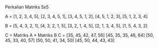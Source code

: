 Perkalian Matriks 5x5

A = [1, 2, 3, 4, 5],
    [2, 3, 4, 5, 1],
    [3, 4, 5, 1, 2],
    [4, 5, 1, 2, 3],
    [5, 1, 2, 3, 4]

B = [5, 4, 3, 2, 1],
    [4, 3, 2, 1, 5],
    [3, 2, 1, 4, 5],
    [2, 1, 3, 4, 5],
    [1, 5, 4, 3, 2]

C = Matriks A * Matriks B
C = [35, 45, 42, 47, 56]
    [45, 35, 35, 46, 64]
    [50, 45, 33, 40, 57]
    [50, 50, 41, 34, 50]
    [45, 50, 44, 43, 43]
